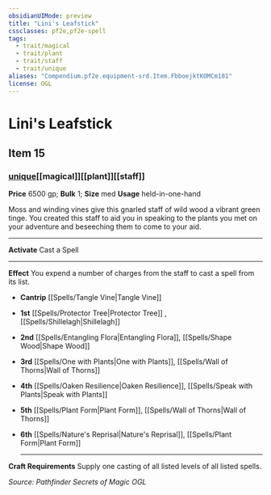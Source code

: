 ```yaml
---
obsidianUIMode: preview
title: "Lini's Leafstick"
cssclasses: pf2e,pf2e-spell
tags:
  - trait/magical
  - trait/plant
  - trait/staff
  - trait/unique
aliases: "Compendium.pf2e.equipment-srd.Item.FbboejktKOMCm181"
license: OGL
---
```

# Lini's Leafstick
## Item 15
### [unique](unique "Unique Rarity Trait")[[magical]][[plant]][[staff]]


**Price** 6500 gp; 
**Bulk** 1; **Size** med
**Usage** held-in-one-hand

Moss and winding vines give this gnarled staff of wild wood a vibrant green tinge. You created this staff to aid you in speaking to the plants you met on your adventure and beseeching them to come to your aid.

* * *

**Activate** Cast a Spell

* * *

**Effect** You expend a number of charges from the staff to cast a spell from its list.

*   **Cantrip** [[Spells/Tangle Vine|Tangle Vine]]
*   **1st** [[Spells/Protector Tree|Protector Tree]] , [[Spells/Shillelagh|Shillelagh]]
*   **2nd** [[Spells/Entangling Flora|Entangling Flora]], [[Spells/Shape Wood|Shape Wood]]
*   **3rd** [[Spells/One with Plants|One with Plants]], [[Spells/Wall of Thorns|Wall of Thorns]]
*   **4th** [[Spells/Oaken Resilience|Oaken Resilience]], [[Spells/Speak with Plants|Speak with Plants]]
*   **5th** [[Spells/Plant Form|Plant Form]], [[Spells/Wall of Thorns|Wall of Thorns]]
*   **6th** [[Spells/Nature's Reprisal|Nature's Reprisal]], [[Spells/Plant Form|Plant Form]]
    
    * * *
    

**Craft Requirements** Supply one casting of all listed levels of all listed spells.

*Source: Pathfinder Secrets of Magic*
*OGL*